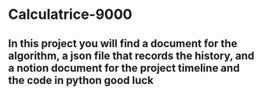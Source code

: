 # Calculatrice-9000
## In this project you will find a document for the algorithm, a json file that records the history, and a notion document for the project timeline and the code in python good luck 
